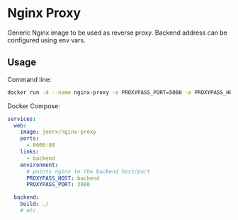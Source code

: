 # Nginx Proxy

Generic Nginx image to be used as reverse proxy. Backend address can be configured using env vars.

## Usage

Command line:

```bash
docker run -d --name nginx-proxy -e PROXYPASS_PORT=5000 -e PROXYPASS_HOST=172.17.0.10 nginx-proxy
```

Docker Compose:

```yaml
services:
  web:
    image: joerx/nginx-proxy
    ports:
      - 8000:80
    links:
      - backend
    environment:
      # points nginx to the backend host/port
      PROXYPASS_HOST: backend
      PROXYPASS_PORT: 3000

  backend:
    build: ./
    # etc.
```
